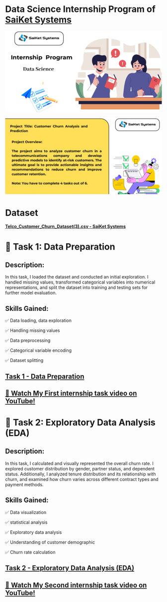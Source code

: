 # Data Science Internship Program of [SaiKet Systems](https://www.linkedin.com/company/saiket-systems/)

![image](https://github.com/jcdumlao14/Data-Science-Internship-Program-SKS/blob/main/SKS-%20intern.png
)


![image](https://github.com/jcdumlao14/Data-Science-Internship-Program-SKS/blob/main/project%20title.png
)

# **Dataset**

**[Telco_Customer_Churn_Dataset(3).csv - SaiKet Systems](https://drive.google.com/file/d/1bHNFyCPHPhM3ma6EYXWerRvS101GUQZp/view?usp=drive_link)**

# 🔹 Task 1: Data Preparation

## Description:

In this task, I loaded the dataset and conducted an initial exploration. I handled missing values, transformed categorical variables into numerical representations, and split the dataset into training and testing sets for further model evaluation.

## Skills Gained:
✅ Data loading, data exploration

✅ Handling missing values

✅ Data preprocessing

✅ Categorical variable encoding

✅ Dataset splitting

## [Task 1 - Data Preparation](https://github.com/jcdumlao14/Data-Science-Internship-Program-SKS/blob/main/Task_1_Data_Preparation.ipyn)
## [🎥 Watch My First internship task video on YouTube!](https://youtu.be/gQU-FuoHpf0)


# 🔹 Task 2: Exploratory Data Analysis (EDA)

## Description:

In this task, I calculated and visually represented the overall churn rate. I explored customer distribution by gender, partner status, and dependent status. Additionally, I analyzed tenure distribution and its relationship with churn, and examined how churn varies across different contract types and payment methods.

## Skills Gained:
✅ Data visualization

✅ statistical analysis

✅ Exploratory data analysis

✅ Understanding of customer demographic 

✅ Churn rate calculation

## [Task 2 - Exploratory Data Analysis (EDA)](https://github.com/jcdumlao14/Data-Science-Internship-Program-SKS/blob/main/Task_2_Exploratory_Data_Analysis_(EDA).ipynb)
## [🎥 Watch My Second internship task video on YouTube!](htt)









